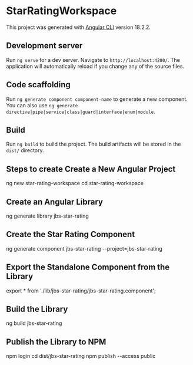 # StarRatingWorkspace

This project was generated with [Angular CLI](https://github.com/angular/angular-cli) version 18.2.2.

## Development server

Run `ng serve` for a dev server. Navigate to `http://localhost:4200/`. The application will automatically reload if you change any of the source files.

## Code scaffolding

Run `ng generate component component-name` to generate a new component. You can also use `ng generate directive|pipe|service|class|guard|interface|enum|module`.

## Build

Run `ng build` to build the project. The build artifacts will be stored in the `dist/` directory.

## Steps to create Create a New Angular Project

ng new star-rating-workspace
cd star-rating-workspace

## Create an Angular Library

ng generate library jbs-star-rating

## Create the Star Rating Component

ng generate component jbs-star-rating --project=jbs-star-rating

## Export the Standalone Component from the Library

export * from './lib/jbs-star-rating/jbs-star-rating.component';

## Build the Library

ng build jbs-star-rating

## Publish the Library to NPM

npm login
cd dist/jbs-star-rating
npm publish --access public


